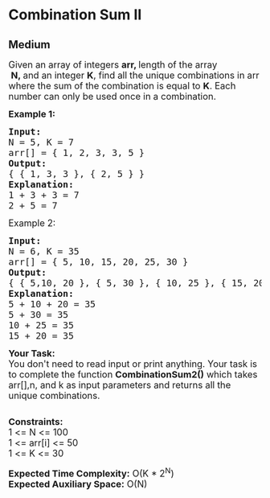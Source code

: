 # Combination Sum II
## Medium
<div class="problems_problem_content__Xm_eO"><p><span style="font-size:18px">Given an array of integers <strong>arr, </strong>length of the array &nbsp;<strong>N,&nbsp;</strong>and&nbsp;an integer <strong>K</strong>, find all the unique combinations in arr where the sum of the combination is equal to <strong>K</strong>. Each number can only be used once in a combination.</span></p>

<p><strong><span style="font-size:18px">Example 1:</span></strong></p>

<pre><span style="font-size:18px"><strong>Input:</strong> </span>
<span style="font-size:18px">N = 5, K = 7</span>
<span style="font-size:18px">arr[] = { 1, 2, 3, 3, 5 }</span>
<strong><span style="font-size:18px">Output:</span></strong>
<span style="font-size:18px">{ { 1, 3, 3 }, { 2, 5 } }</span>
<strong><span style="font-size:18px">Explanation:</span></strong>
<span style="font-size:18px">1 + 3 + 3 = 7</span>
<span style="font-size:18px">2 + 5 = 7</span></pre>

<p><span style="font-size:18px">Example 2:</span></p>

<pre><span style="font-size:18px"><strong>Input:</strong></span>
<span style="font-size:18px">N = 6, K = 35</span>
<span style="font-size:18px">arr[] = { 5, 10, 15, 20, 25, 30 }</span>
<strong><span style="font-size:18px">Output:</span></strong>
<span style="font-size:18px">{ { 5,10, 20 }, { 5, 30 }, { 10, 25 }, { 15, 20 } }</span>
<strong><span style="font-size:18px">Explanation:</span></strong>
<span style="font-size:18px">5 + 10 + 20 = 35</span>
<span style="font-size:18px">5 + 30 = 35</span>
<span style="font-size:18px">10 + 25 = 35</span>
<span style="font-size:18px">15 + 20 = 35</span>
</pre>

<p><span style="font-size:18px"><strong>Your Task:</strong><br>
You don't need to read input or print anything. Your task is to complete the function <strong>CombinationSum2()</strong> which takes arr[],n, and k as input parameters and returns all the unique combinations.</span><br>
&nbsp;</p>

<p><strong><span style="font-size:18px">Constraints:</span></strong><br>
<span style="font-size:18px">1 &lt;= N &lt;= 100<br>
1 &lt;= arr[i] &lt;= 50<br>
1 &lt;= K &lt;= 30</span></p>

<p><span style="font-size:18px"><strong>Expected Time Complexity:</strong>&nbsp;O(K * 2<sup>N</sup>)<br>
<strong>Expected Auxiliary Space:</strong>&nbsp;O(N)</span></p>
</div>
